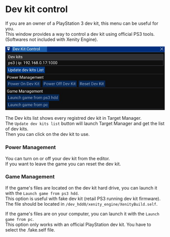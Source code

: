 # Dev kit control

If you are an owner of a PlayStation 3 dev kit, this menu can be useful for you.<br>
This window provides a way to control a dev kit using official PS3 tools. (Softwares not included with Xenity Engine).

![image](images/dev_kit_control.jpg)

The Dev kits list shows every registred dev kit in Target Manager.<br>
The `Update dev kits list` button will launch Target Manager and get the list of dev kits.<br>
Then you can click on the dev kit to use.<br>

### Power Management

You can turn on or off your dev kit from the editor.<br>
If you want to leave the game you can reset the dev kit.

### Game Management

If the game's files are located on the dev kit hard drive, you can launch it with the `Launch game from ps3 hdd`.<br>This option is useful with fake dev kit (retail PS3 running dev kit firmware). The file should be located in `/dev_hdd0/xenity_engine/XenityBuild.self`.

If the game's files are on your computer, you can launch it with the `Launch game from pc`.<br>This option only works with an official PlayStation dev kit. You have to select the .fake.self file.